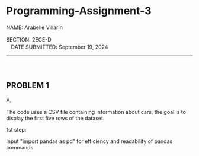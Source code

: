 # Programming-Assignment-3

NAME: Arabelle Villarin

SECTION: 2ECE-DㅤㅤㅤㅤㅤㅤㅤㅤㅤㅤㅤㅤㅤㅤㅤㅤㅤㅤㅤㅤㅤㅤㅤㅤㅤㅤㅤㅤㅤㅤDATE SUBMITTED: September 19, 2024

------------------------------------------------------------------------------------------------
ㅤ
## PROBLEM 1ㅤ

A.

The code uses a CSV file containing information about cars, the goal is to display the first five rows of the dataset. 

1st step:


Input "import pandas as pd" for efficiency and readability of pandas commands



